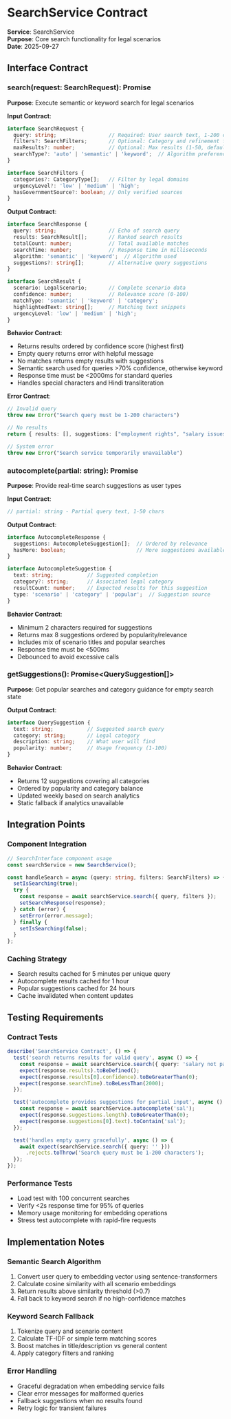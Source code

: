 # SearchService Contract

**Service**: SearchService  
**Purpose**: Core search functionality for legal scenarios  
**Date**: 2025-09-27

## Interface Contract

### search(request: SearchRequest): Promise<SearchResponse>

**Purpose**: Execute semantic or keyword search for legal scenarios

**Input Contract**:
```typescript
interface SearchRequest {
  query: string;                 // Required: User search text, 1-200 chars
  filters?: SearchFilters;       // Optional: Category and refinement filters
  maxResults?: number;           // Optional: Max results (1-50, default: 10)
  searchType?: 'auto' | 'semantic' | 'keyword';  // Algorithm preference
}

interface SearchFilters {
  categories?: CategoryType[];   // Filter by legal domains
  urgencyLevel?: 'low' | 'medium' | 'high';
  hasGovernmentSource?: boolean; // Only verified sources
}
```

**Output Contract**:
```typescript
interface SearchResponse {
  query: string;                 // Echo of search query
  results: SearchResult[];       // Ranked search results  
  totalCount: number;            // Total available matches
  searchTime: number;            // Response time in milliseconds
  algorithm: 'semantic' | 'keyword';  // Algorithm used
  suggestions?: string[];        // Alternative query suggestions
}

interface SearchResult {
  scenario: LegalScenario;       // Complete scenario data
  confidence: number;            // Relevance score (0-100)
  matchType: 'semantic' | 'keyword' | 'category';
  highlightedText: string[];     // Matching text snippets
  urgencyLevel: 'low' | 'medium' | 'high';
}
```

**Behavior Contract**:
- Returns results ordered by confidence score (highest first)
- Empty query returns error with helpful message
- No matches returns empty results with suggestions
- Semantic search used for queries >70% confidence, otherwise keyword
- Response time must be <2000ms for standard queries
- Handles special characters and Hindi transliteration

**Error Contract**:
```typescript
// Invalid query
throw new Error("Search query must be 1-200 characters")

// No results
return { results: [], suggestions: ["employment rights", "salary issues"] }

// System error  
throw new Error("Search service temporarily unavailable")
```

### autocomplete(partial: string): Promise<AutocompleteResponse>

**Purpose**: Provide real-time search suggestions as user types

**Input Contract**:
```typescript
// partial: string - Partial query text, 1-50 chars
```

**Output Contract**:
```typescript
interface AutocompleteResponse {
  suggestions: AutocompleteSuggestion[];  // Ordered by relevance
  hasMore: boolean;                       // More suggestions available
}

interface AutocompleteSuggestion {
  text: string;           // Suggested completion
  category?: string;      // Associated legal category
  resultCount: number;    // Expected results for this suggestion
  type: 'scenario' | 'category' | 'popular';  // Suggestion source
}
```

**Behavior Contract**:
- Minimum 2 characters required for suggestions
- Returns max 8 suggestions ordered by popularity/relevance
- Includes mix of scenario titles and popular searches
- Response time must be <500ms
- Debounced to avoid excessive calls

### getSuggestions(): Promise<QuerySuggestion[]>

**Purpose**: Get popular searches and category guidance for empty search state

**Output Contract**:
```typescript
interface QuerySuggestion {
  text: string;           // Suggested search query
  category: string;       // Legal category
  description: string;    // What user will find
  popularity: number;     // Usage frequency (1-100)
}
```

**Behavior Contract**:
- Returns 12 suggestions covering all categories
- Ordered by popularity and category balance
- Updated weekly based on search analytics
- Static fallback if analytics unavailable

## Integration Points

### Component Integration
```typescript
// SearchInterface component usage
const searchService = new SearchService();

const handleSearch = async (query: string, filters: SearchFilters) => {
  setIsSearching(true);
  try {
    const response = await searchService.search({ query, filters });
    setSearchResponse(response);
  } catch (error) {
    setError(error.message);
  } finally {
    setIsSearching(false);
  }
};
```

### Caching Strategy
- Search results cached for 5 minutes per unique query
- Autocomplete results cached for 1 hour
- Popular suggestions cached for 24 hours
- Cache invalidated when content updates

## Testing Requirements

### Contract Tests
```typescript
describe('SearchService Contract', () => {
  test('search returns results for valid query', async () => {
    const response = await searchService.search({ query: 'salary not paid' });
    expect(response.results).toBeDefined();
    expect(response.results[0].confidence).toBeGreaterThan(0);
    expect(response.searchTime).toBeLessThan(2000);
  });

  test('autocomplete provides suggestions for partial input', async () => {
    const response = await searchService.autocomplete('sal');
    expect(response.suggestions.length).toBeGreaterThan(0);
    expect(response.suggestions[0].text).toContain('sal');
  });

  test('handles empty query gracefully', async () => {
    await expect(searchService.search({ query: '' }))
      .rejects.toThrow('Search query must be 1-200 characters');
  });
});
```

### Performance Tests
- Load test with 100 concurrent searches
- Verify <2s response time for 95% of queries  
- Memory usage monitoring for embedding operations
- Stress test autocomplete with rapid-fire requests

## Implementation Notes

### Semantic Search Algorithm
1. Convert user query to embedding vector using sentence-transformers
2. Calculate cosine similarity with all scenario embeddings  
3. Return results above similarity threshold (>0.7)
4. Fall back to keyword search if no high-confidence matches

### Keyword Search Fallback
1. Tokenize query and scenario content
2. Calculate TF-IDF or simple term matching scores
3. Boost matches in title/description vs general content
4. Apply category filters and ranking

### Error Handling
- Graceful degradation when embedding service fails
- Clear error messages for malformed queries
- Fallback suggestions when no results found
- Retry logic for transient failures